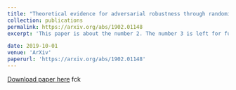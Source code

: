 ```yaml
---
title: "Theoretical evidence for adversarial robustness through randomization: the case of the Exponential family"
collection: publications
permalink: https://arxiv.org/abs/1902.01148
excerpt: 'This paper is about the number 2. The number 3 is left for future work.'

date: 2019-10-01
venue: 'ArXiv'
paperurl: 'https://arxiv.org/abs/1902.01148'
---
```

[Download paper here](https://arxiv.org/abs/1902.01148)
fck
